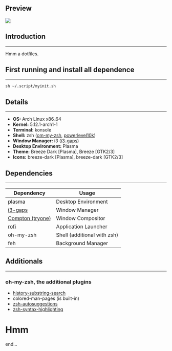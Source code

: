 ## Preview
![](https://ascencia.is-inside.me/sVWyeZD9.png)

## Introduction
---
Hmm a dotfiles.

## First running and install all dependence
---
`sh ~/.script/myinit.sh`

## Details
---
- **OS:** Arch Linux x86_64
- **Kernel:** 5.12.1-arch1-1
- **Terminal:** konsole
- **Shell:** zsh ([om-my-zsh](https://ohmyz.sh/), [powerlevel10k](https://github.com/romkatv/powerlevel10k))
- **Window Manager:** i3 ([i3-gaps](https://github.com/Airblader/i3#i3-gaps))
- **Desktop Environment:** Plasma
- **Theme:** Breeze Dark [Plasma], Breeze [GTK2/3]
- **Icons:** breeze-dark [Plasma], breeze-dark [GTK2/3]

## Dependencies
---
Dependency          | Usage
------------------- | -------------------
plasma              | Desktop Environment
[i3-gaps](https://github.com/Airblader/i3#i3-gaps)             | Window Manager
[Compton (tryone)](https://github.com/tryone144/compton)    | Window Compositor
[rofi](https://github.com/adi1090x/rofi)                | Application Launcher
oh-my-zsh           | Shell (additional with zsh)
feh                 | Background Manager

## Additionals
---
### oh-my-zsh, the additional plugins
- [history-substring-search](https://github.com/zsh-users/zsh-history-substring-search)
- colored-man-pages (is built-in)
- [zsh-autosuggestions](https://github.com/zsh-users/zsh-autosuggestions) 
- [zsh-syntax-highlighting](https://github.com/zsh-users/zsh-syntax-highlighting)

# Hmm
end...